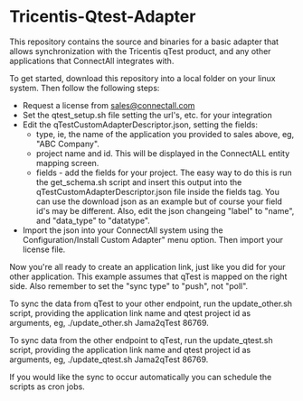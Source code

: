 # Tricentis-Qtest-Adapter
This repository contains the source and binaries for a basic adapter that allows synchronization with the Tricentis qTest product, and any other applications that ConnectAll integrates with.

To get started, download this repository into a local folder on your linux system. Then follow the following steps:
* Request a license from sales@connectall.com
* Set the qtest_setup.sh file setting the url's, etc. for your integration
* Edit the qTestCustomAdapterDescriptor.json, setting the fields:
  * type, ie, the name of the application you provided to sales above, eg, "ABC Company".
  * project name and id. This will be displayed in the ConnectALL entity mapping screen.
  * fields - add the fields for your project. The easy way to do this is run the get_schema.sh script and insert this output into the qTestCustomAdapterDescriptor.json file inside the fields tag. You can use the download json as an example but of course your field id's may be different. Also, edit the json changeing "label" to "name", and "data_type" to "datatype".
* Import the json into your ConnectAll system using the Configuration/Install Custom Adapter" menu option. Then import your license file.

Now you're all ready to create an application link, just like you did for your other application. This example assumes that qTest is mapped on the right side. Also remember to set the "sync type" to "push", not "poll".

To sync the data from qTest to your other endpoint, run the update_other.sh script, providing the application link name and qtest project id as arguments, eg, ./update_other.sh Jama2qTest 86769.

To sync data from the other endpoint to qTest, run the update_qtest.sh script, providing the application link name and qtest project id as arguments, eg, ./update_qtest.sh Jama2qTest 86769.

If you would like the sync to occur automatically you can schedule the scripts as cron jobs.
